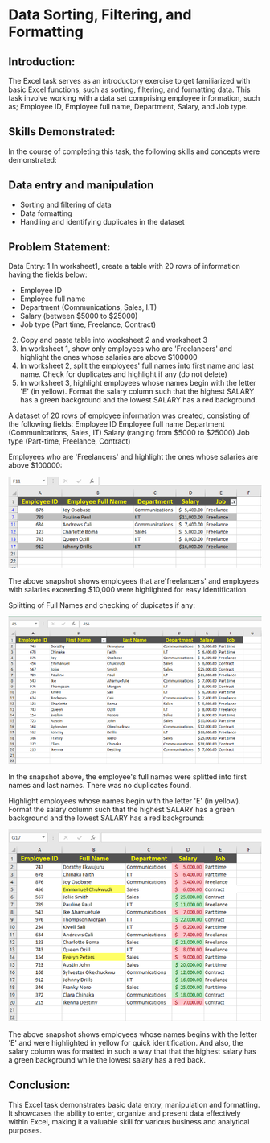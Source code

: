 # Data Sorting, Filtering, and Formatting

## Introduction:

The Excel task serves as an introductory exercise to get familiarized with basic Excel functions, such as sorting, filtering, and formatting data. This task involve working with a data set comprising employee information, such as; Employee ID, Employee full name, Department, Salary, and Job type.

## Skills Demonstrated:
In the course of completing this task, the following skills and concepts were demonstrated:

## Data entry and manipulation

- Sorting and filtering of data
- Data formatting
- Handling and identifying duplicates in the dataset
  
## Problem Statement:

Data Entry:
1.In worksheet1, create a table with 20 rows of information having the fields below:
- Employee ID
- Employee full name
- Department (Communications, Sales, I.T)
- Salary (between $5000 to $25000)
- Job type (Part time, Freelance, Contract)

2. Copy and paste table into wooksheet 2 and worksheet 3
3. In worksheet 1, show only employees who are 'Freelancers' and highlight the ones whose salaries are above $100000
4. In worksheet 2, split the employees' full names into first name and last name. Check for duplicates and highlight if any (do not delete)
5. In worksheet 3, highlight employees whose names begin with the letter 'E' (in yellow). Format the salary column such that the highest SALARY has a green background and the lowest SALARY has a red background.

A dataset of 20 rows of employee information was created, consisting of the following fields: Employee ID Employee full name Department (Communications, Sales, IT) Salary (ranging from $5000 to $25000) Job type (Part-time, Freelance, Contract)

 Employees who are 'Freelancers' and highlight the ones whose salaries are above $100000:

 ![](Freelancers.png)
 

The above snapshot shows employees that are'freelancers' and employees with salaries exceeding $10,000 were highlighted for easy identification.


Splitting of Full Names and checking of dupicates if any:


![](Splitting.png)


In the snapshot above, the employee's full names were splitted into first names and last names. There was no duplicates found.


 Highlight employees whose names begin with the letter 'E' (in yellow). Format the salary column such that the highest SALARY has a green background and the lowest SALARY has a red background:
 

 ![](Letter_E.png)


The above snapshot shows employees whose names begins with the letter 'E' and were highlighted in yellow for quick identification. And also, the salary column was formatted in such a way that that the highest salary has a green background while the lowest salary has a red back. 


## Conclusion:

This Excel task demonstrates basic data entry, manipulation and formatting. It showcases the ability to enter, organize and present data effectively within Excel, making it a valuable skill for various business and analytical purposes.
